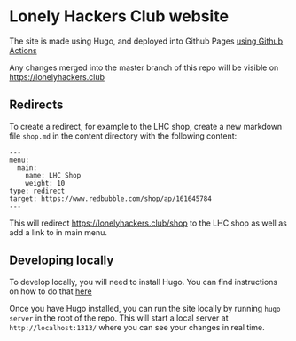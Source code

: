 # Lonely Hackers Club website

The site is made using Hugo, and deployed into Github Pages [using Github Actions](https://gohugo.io/hosting-and-deployment/hosting-on-github/)

Any changes merged into the master branch of this repo will be visible on https://lonelyhackers.club

## Redirects

To create a redirect, for example to the LHC shop, create a new markdown file `shop.md` in the content directory with the following content:

```
---
menu:
  main:
    name: LHC Shop
    weight: 10
type: redirect
target: https://www.redbubble.com/shop/ap/161645784
---
```

This will redirect https://lonelyhackers.club/shop to the LHC shop as well as add a link to in main menu.

## Developing locally

To develop locally, you will need to install Hugo. You can find instructions on how to do that [here](https://gohugo.io/getting-started/installing/)

Once you have Hugo installed, you can run the site locally by running `hugo server` in the root of the repo. This will start a local server at `http://localhost:1313/` where you can see your changes in real time.
